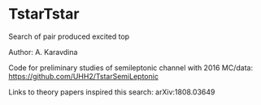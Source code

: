 # TstarTstar
Search of pair produced excited top

Author: A. Karavdina

Code for preliminary studies of semileptonic channel with 2016 MC/data:
https://github.com/UHH2/TstarSemiLeptonic

Links to theory papers inspired this search:
arXiv:1808.03649
